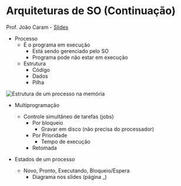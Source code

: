 Arquiteturas de SO (Continuação)
===

Prof. João Caram - [Slides]()

- Processo
	- É o programa em execução
		- Está sendo gerenciado pelo SO
		- Programa pode não estar em execução
	- Estrutura
		- Código
		- Dados
		- Pilha
		
![Estrutura de um processo na memória](http://www.read.cs.ucla.edu/111/_media/2006spring/notes/scribe-note2.jpg)

- Multiprogramação
	- Controle simultâneo de tarefas (jobs)
		- Por bloqueio
			- Gravar em disco (não precisa do processador)
		- Por Prioridade
			- Tempo de execução
		- Retomada
		
- Estados de um processo
	- Novo, Pronto, Executando, Bloqueio/Espera
		- Diagrama nos slides (página _)